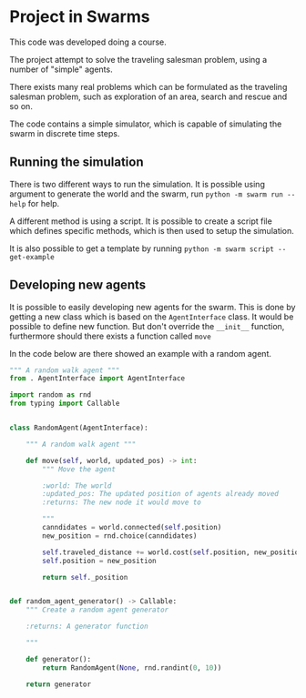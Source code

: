 # Project in Swarms
This code was developed doing a course. 

The project attempt to solve the traveling salesman problem, using a number of
"simple" agents. 

There exists many real problems which can be formulated as the traveling
salesman problem, such as exploration of an area, search and rescue and so on. 


The code contains a simple simulator, which is capable of  simulating the
swarm in discrete time steps.

## Running the simulation
There is two different ways to run the simulation. It is possible using
argument to generate the world and the swarm, run `python -m swarm run --help`
for help. 

A different method is using a script. It is possible to create a script file
which defines specific methods, which is then used to setup the simulation.

It is also possible to get a template by running `python -m swarm script
--get-example`

## Developing new agents
It is possible to easily developing new agents for the swarm. This is done by
getting a new class which is based on the `AgentInterface` class. It would be
possible to define new function. But don't override the `__init__` function,
furthermore should there exists a function called `move`

In the code below are there showed an example with a random agent.

``` python
""" A random walk agent """
from . AgentInterface import AgentInterface

import random as rnd
from typing import Callable


class RandomAgent(AgentInterface):

    """ A random walk agent """

    def move(self, world, updated_pos) -> int:
        """ Move the agent

        :world: The world
        :updated_pos: The updated position of agents already moved
        :returns: The new node it would move to

        """
        canndidates = world.connected(self.position)
        new_position = rnd.choice(canndidates)

        self.traveled_distance += world.cost(self.position, new_position)
        self.position = new_position

        return self._position


def random_agent_generator() -> Callable:
    """ Create a random agent generator

    :returns: A generator function

    """

    def generator():
        return RandomAgent(None, rnd.randint(0, 10))

    return generator
```

